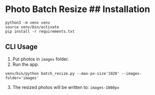 # Photo Batch Resize ## Installation
```
python3 -m venv venv
source venv/bin/activate
pip install -r requirements.txt
```

## CLI Usage

1. Put photos in `images` folder.
2. Run the app:
```
venv/bin/python batch_resize.py --max-px-size'1920' --images-folder='images'
```
3. The resized photos will be written to: `images-1080px`

